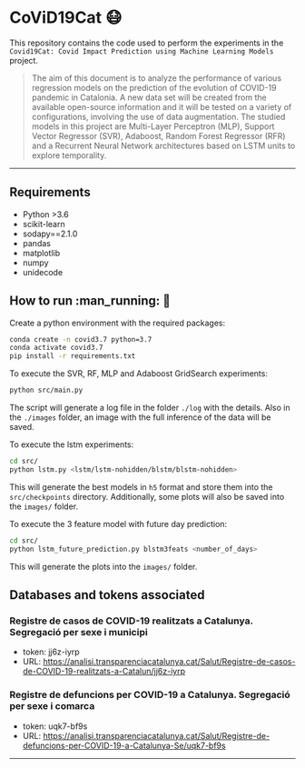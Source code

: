 # CoViD19Cat  :mask:

This repository contains the code used to perform the experiments in the `Covid19Cat: Covid Impact Prediction using Machine Learning Models` project.

> The aim of this document is to analyze the performance of various regression models on the prediction of the evolution of COVID-19 pandemic in Catalonia. A new data set will be created from the available open-source information and it will be tested on a variety of configurations, involving the use of data augmentation. The studied models in this project are Multi-Layer Perceptron (MLP), Support Vector Regressor (SVR), Adaboost, Random Forest Regressor (RFR) and a Recurrent Neural Network architectures based on LSTM units to explore temporality.

***

## Requirements

- Python >3.6
- scikit-learn
- sodapy==2.1.0
- pandas
- matplotlib
- numpy
- unidecode

## How to run :man_running: :snake:

Create a python environment with the required packages:

```bash
conda create -n covid3.7 python=3.7
conda activate covid3.7
pip install -r requirements.txt
```

To execute the SVR, RF, MLP and Adaboost GridSearch experiments:

```bash
python src/main.py
```

The script will generate a log file in the folder `./log` with the details. Also in the `./images` folder, an image with the full inference of the data will be saved.

To execute the lstm experiments:

```bash
cd src/
python lstm.py <lstm/lstm-nohidden/blstm/blstm-nohidden>
```

This will generate the best models in `h5` format and store them into the `src/checkpoints` directory. Additionally, some plots will also be saved into the `images/` folder.

To execute the 3 feature model with future day prediction:

```bash
cd src/
python lstm_future_prediction.py blstm3feats <number_of_days>
```

This will generate the plots into the `images/` folder.

## Databases and tokens associated

### Registre de casos de COVID-19 realitzats a Catalunya. Segregació per sexe i municipi

- token: jj6z-iyrp
- URL: https://analisi.transparenciacatalunya.cat/Salut/Registre-de-casos-de-COVID-19-realitzats-a-Catalun/jj6z-iyrp

### Registre de defuncions per COVID-19 a Catalunya. Segregació per sexe i comarca

- token: uqk7-bf9s
- URL: https://analisi.transparenciacatalunya.cat/Salut/Registre-de-defuncions-per-COVID-19-a-Catalunya-Se/uqk7-bf9s

***